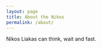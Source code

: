 ```yaml
---
layout: page
title: About the Nikos
permalink: /about/
---
```


Nikos Liakas can think, wait and fast.
